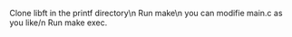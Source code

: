 Clone libft in the printf directory\n
Run make\n
you can modifie main.c as you like/n
Run make exec.
